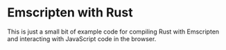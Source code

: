 # Emscripten with Rust

This is just a small bit of example code for compiling Rust with Emscripten
and interacting with JavaScript code in the browser.
